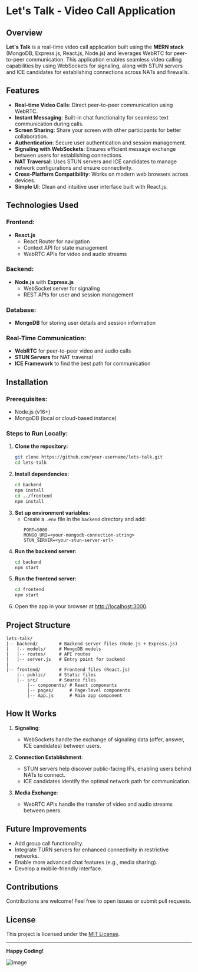 # Let's Talk - Video Call Application

## Overview
**Let's Talk** is a real-time video call application built using the **MERN stack** (MongoDB, Express.js, React.js, Node.js) and leverages WebRTC for peer-to-peer communication. This application enables seamless video calling capabilities by using WebSockets for signaling, along with STUN servers and ICE candidates for establishing connections across NATs and firewalls.

## Features
- **Real-time Video Calls**: Direct peer-to-peer communication using WebRTC.
- **Instant Messaging**: Built-in chat functionality for seamless text communication during calls.
- **Screen Sharing**: Share your screen with other participants for better collaboration.
- **Authentication**: Secure user authentication and session management.
- **Signaling with WebSockets**: Ensures efficient message exchange between users for establishing connections.
- **NAT Traversal**: Uses STUN servers and ICE candidates to manage network configurations and ensure connectivity.
- **Cross-Platform Compatibility**: Works on modern web browsers across devices.
- **Simple UI**: Clean and intuitive user interface built with React.js.

## Technologies Used
### Frontend:
- **React.js**
  - React Router for navigation
  - Context API for state management
  - WebRTC APIs for video and audio streams

### Backend:
- **Node.js** with **Express.js**
  - WebSocket server for signaling
  - REST APIs for user and session management

### Database:
- **MongoDB** for storing user details and session information

### Real-Time Communication:
- **WebRTC** for peer-to-peer video and audio calls
- **STUN Servers** for NAT traversal
- **ICE Framework** to find the best path for communication

## Installation
### Prerequisites:
- Node.js (v16+)
- MongoDB (local or cloud-based instance)

### Steps to Run Locally:
1. **Clone the repository:**
   ```bash
   git clone https://github.com/your-username/lets-talk.git
   cd lets-talk
   ```
2. **Install dependencies:**
   ```bash
   cd backend
   npm install
   cd ../frontend
   npm install
   ```
3. **Set up environment variables:**
   - Create a `.env` file in the `backend` directory and add:
     ```env
     PORT=5000
     MONGO_URI=<your-mongodb-connection-string>
     STUN_SERVER=<your-stun-server-url>
     ```
4. **Run the backend server:**
   ```bash
   cd backend
   npm start
   ```
5. **Run the frontend server:**
   ```bash
   cd frontend
   npm start
   ```
6. Open the app in your browser at [http://localhost:3000](http://localhost:8000).

## Project Structure
```
lets-talk/
|-- backend/        # Backend server files (Node.js + Express.js)
|   |-- models/     # MongoDB models
|   |-- routes/     # API routes
|   |-- server.js   # Entry point for backend
|
|-- frontend/       # Frontend files (React.js)
    |-- public/     # Static files
    |-- src/        # Source files
        |-- components/ # React components
        |-- pages/      # Page-level components
        |-- App.js      # Main app component
```

## How It Works
1. **Signaling**: 
   - WebSockets handle the exchange of signaling data (offer, answer, ICE candidates) between users.

2. **Connection Establishment**: 
   - STUN servers help discover public-facing IPs, enabling users behind NATs to connect.
   - ICE candidates identify the optimal network path for communication.

3. **Media Exchange**: 
   - WebRTC APIs handle the transfer of video and audio streams between peers.

## Future Improvements
- Add group call functionality.
- Integrate TURN servers for enhanced connectivity in restrictive networks.
- Enable more advanced chat features (e.g., media sharing).
- Develop a mobile-friendly interface.

## Contributions
Contributions are welcome! Feel free to open issues or submit pull requests.

## License
This project is licensed under the [MIT License](LICENSE).

---

**Happy Coding!**

![image](https://github.com/user-attachments/assets/ca6e7e22-3f3e-4ef6-ab62-10ebfd7e2230)

